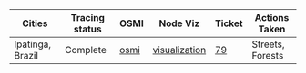 **Cities** | **Tracing status** | **OSMI** | **Node Viz** | **Ticket** | **Actions Taken**
--- | --- | --- | --- | --- | --- 
Ipatinga, Brazil| Complete | [osmi](http://dl.dropbox.com/u/43116811/Brasil/osmi-Ipatinga.png)| [visualization](http://dl.dropbox.com/u/43116811/Brasil/IpatingaBrazil.png) |  [79] |  Streets, Forests

[79]:https://github.com/mapbox/mapping/issues/79